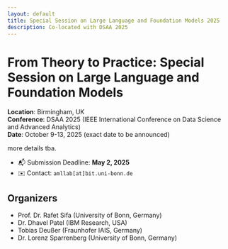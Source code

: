 ```yaml
---
layout: default
title: Special Session on Large Language and Foundation Models 2025
description: Co-located with DSAA 2025
---
```


# From Theory to Practice: Special Session on Large Language and Foundation Models

**Location**: Birmingham, UK  
**Conference**: DSAA 2025 (IEEE International Conference on Data Science and Advanced Analytics)  
**Date**: October 9-13, 2025 (exact date to be announced)

more details tba.

- 📬 Submission Deadline: **May 2, 2025**
- ✉️ Contact: `amllab[at]bit.uni-bonn.de`

## Organizers

- Prof. Dr. Rafet Sifa (University of Bonn, Germany)
- Dr. Dhavel Patel (IBM Research, USA)
- Tobias Deußer (Fraunhofer IAIS, Germany)
- Dr. Lorenz Sparrenberg (University of Bonn, Germany)
